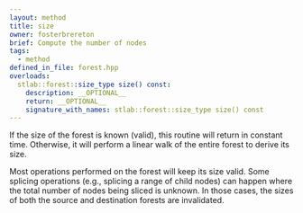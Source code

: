 ```yaml
---
layout: method
title: size
owner: fosterbrereton
brief: Compute the number of nodes
tags:
  - method
defined_in_file: forest.hpp
overloads:
  stlab::forest::size_type size() const:
    description: __OPTIONAL__
    return: __OPTIONAL__
    signature_with_names: stlab::forest::size_type size() const
---
```


If the size of the forest is known (valid), this routine will return in constant time. Otherwise, it will perform a linear walk of the entire forest to derive its size.

Most operations performed on the forest will keep its size valid. Some splicing operations (e.g., splicing a range of child nodes) can happen where the total number of nodes being sliced is unknown. In those cases, the sizes of both the source and destination forests are invalidated.
